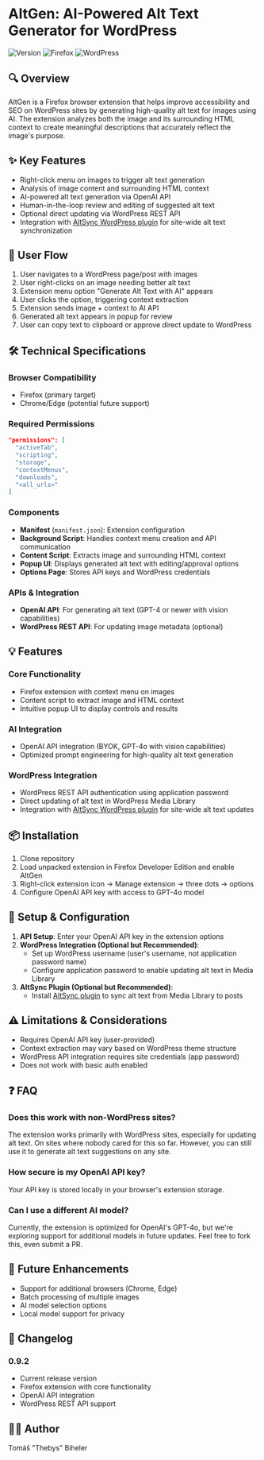 # AltGen: AI-Powered Alt Text Generator for WordPress

![Version](https://img.shields.io/badge/version-0.9.2-blue)
![Firefox](https://img.shields.io/badge/Firefox-Compatible-orange)
![WordPress](https://img.shields.io/badge/WordPress-Compatible-green)

## 🔍 Overview
AltGen is a Firefox browser extension that helps improve accessibility and SEO on WordPress sites by generating high-quality alt text for images using AI. The extension analyzes both the image and its surrounding HTML context to create meaningful descriptions that accurately reflect the image's purpose.

## ✨ Key Features
- Right-click menu on images to trigger alt text generation
- Analysis of image content and surrounding HTML context
- AI-powered alt text generation via OpenAI API
- Human-in-the-loop review and editing of suggested alt text
- Optional direct updating via WordPress REST API
- Integration with [AltSync WordPress plugin](https://github.com/thebys/altsync) for site-wide alt text synchronization

## 🔄 User Flow
1. User navigates to a WordPress page/post with images
2. User right-clicks on an image needing better alt text
3. Extension menu option "Generate Alt Text with AI" appears
4. User clicks the option, triggering context extraction
5. Extension sends image + context to AI API
6. Generated alt text appears in popup for review
7. User can copy text to clipboard or approve direct update to WordPress

## 🛠️ Technical Specifications

### Browser Compatibility
- Firefox (primary target)
- Chrome/Edge (potential future support)

### Required Permissions
```json
"permissions": [
  "activeTab",
  "scripting", 
  "storage",
  "contextMenus",
  "downloads",
  "<all_urls>"
]
```

### Components
- **Manifest** (`manifest.json`): Extension configuration
- **Background Script**: Handles context menu creation and API communication
- **Content Script**: Extracts image and surrounding HTML context
- **Popup UI**: Displays generated alt text with editing/approval options
- **Options Page**: Stores API keys and WordPress credentials

### APIs & Integration
- **OpenAI API**: For generating alt text (GPT-4 or newer with vision capabilities)
- **WordPress REST API**: For updating image metadata (optional)

## 💡 Features

### Core Functionality
- Firefox extension with context menu on images
- Content script to extract image and HTML context
- Intuitive popup UI to display controls and results

### AI Integration
- OpenAI API integration (BYOK, GPT-4o with vision capabilities)
- Optimized prompt engineering for high-quality alt text generation

### WordPress Integration
- WordPress REST API authentication using application password
- Direct updating of alt text in WordPress Media Library
- Integration with [AltSync WordPress plugin](https://github.com/thebys/altsync) for site-wide alt text updates

## 📦 Installation
1. Clone repository
2. Load unpacked extension in Firefox Developer Edition and enable AltGen
3. Right-click extension icon → Manage extension → three dots → options
4. Configure OpenAI API key with access to GPT-4o model

## 🚀 Setup & Configuration
1. **API Setup**: Enter your OpenAI API key in the extension options
2. **WordPress Integration (Optional but Recommended)**:
   - Set up WordPress username (user's username, not application password name)
   - Configure application password to enable updating alt text in Media Library
3. **AltSync Plugin (Optional but Recommended)**:
   - Install [AltSync plugin](https://github.com/thebys/altsync) to sync alt text from Media Library to posts

## ⚠️ Limitations & Considerations
- Requires OpenAI API key (user-provided)
- Context extraction may vary based on WordPress theme structure
- WordPress API integration requires site credentials (app password)
- Does not work with basic auth enabled

## ❓ FAQ
### Does this work with non-WordPress sites?
The extension works primarily with WordPress sites, especially for updating alt text. On sites where nobody cared for this so far. However, you can still use it to generate alt text suggestions on any site.

### How secure is my OpenAI API key?
Your API key is stored locally in your browser's extension storage.

### Can I use a different AI model?
Currently, the extension is optimized for OpenAI's GPT-4o, but we're exploring support for additional models in future updates. Feel free to fork this, even submit a PR.

## 🔮 Future Enhancements
- Support for additional browsers (Chrome, Edge)
- Batch processing of multiple images
- AI model selection options
- Local model support for privacy

## 📝 Changelog
### 0.9.2
- Current release version
- Firefox extension with core functionality
- OpenAI API integration
- WordPress REST API support

## 👨‍💻 Author
Tomáš "Thebys" Biheler